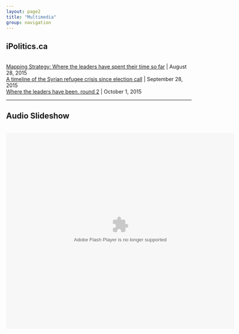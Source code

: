 ```yaml
---
layout: page2
title: "Multimedia"
group: navigation
---
```

<html>
<head>
 <script src="https://ajax.googleapis.com/ajax/libs/jquery/1.11.2/jquery.min.js"></script>
  <script src="http://maxcdn.bootstrapcdn.com/bootstrap/3.3.4/js/bootstrap.min.js"></script>
</head>
<body>
<h2>iPolitics.ca</h2>
<br>
<a href="http://ipolitics.ca/2015/08/28/mapping-strategy-where-the-leaders-have-spent-their-time-so-far/">Mapping Strategy: Where the leaders have spent their time so far</a> | August 28, 2015
<br>
<a href="http://ipolitics.ca/2015/09/28/timeline-syrian-refugee-crisis-since-the-election-call/">A timeline of the Syrian refugee crisis since election call</a> | September 28, 2015
<br>
<a href="http://ipolitics.ca/2015/10/01/where-the-leaders-have-been-round-2/">Where the leaders have been, round 2</a> | October 1, 2015
<br>
<hr>
<h2>Audio Slideshow</h2>
<br>
<object classid="clsid:D27CDB6E-AE6D-11cf-96B8-444553540000" width="620" height="533" id="soundslider"><param name="movie" value="https://dl.dropboxusercontent.com/u/50108349/remembrance%20day/publish_to_web/soundslider.swf?size=1&format=xml" /><param name="allowScriptAccess" value="always" /><param name="quality" value="high" /><param name="allowFullScreen" value="true" /><param name="menu" value="false" /><param name="bgcolor" value="#333333" /><embed src="https://dl.dropboxusercontent.com/u/50108349/remembrance%20day/publish_to_web/soundslider.swf?size=1&format=xml" quality="high" bgcolor="#333333" width="620" height="533" menu="false" allowScriptAccess="always" allowFullScreen="true" type="application/x-shockwave-flash"></embed></object>


</div><br>
<!--
<hr>
<h2>Photography</h2>
<br>

https://www.flickr.com/gp/103582096@N05/67A3i6
-->

</body>
</html>
{% include JB/setup %}
